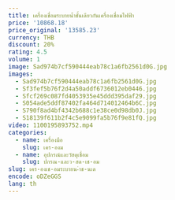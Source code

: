 ```yaml
---
title: เครื่องเชื่อมระบายน้ำชั้นเดียวกันเครื่องเชื่อมไฟฟ้า
price: '10868.18'
price_original: '13585.23'
currency: THB
discount: 20%
rating: 4.5
volume: 1
image: Sad974b7cf590444eab78c1a6fb2561d0G.jpg
images:
  - Sad974b7cf590444eab78c1a6fb2561d0G.jpg
  - Sf3fef5b76f2d4a50addf6736012eb0446.jpg
  - Sfcf269c087fd4053935e45ddd395daf29.jpg
  - S054ade5ddf87402fa464d714012464b6C.jpg
  - S790f8ad4bf4342b688c1e38ce0d98db0J.jpg
  - S18139f611b2f4c5e9099fa5b76f9e81fQ.jpg
video: 1100195893752.mp4
categories:
  - name: เครื่องมือ
    slug: เคร-องม
  - name: อุปกรณ์และวัสดุเชื่อม
    slug: ปกรณ-และว-สด-เช-อม
slug: เคร-องเช-อมระบายน-ำช-นเด
encode: oDZeGGS
lang: th
---
```

  